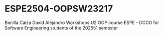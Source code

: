 # ESPE2504-OOPSW23217
Bonilla Caiza David Alejandro
Workshops U2
OOP course ESPE - DCCO for Software Engineering students of the 202551 semester
